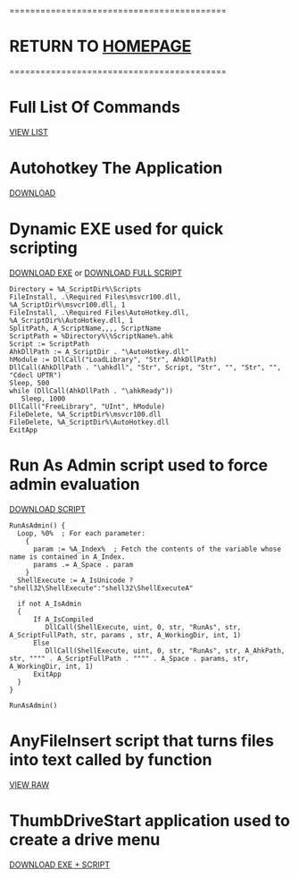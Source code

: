 ==========================================
# RETURN TO [HOMEPAGE](https://pauljohnsgit.github.io/Paul-Johns/)
==========================================

# Full List Of Commands
[VIEW LIST](https://autohotkey.com/docs_1.0/commands.htm)

# Autohotkey The Application
[DOWNLOAD](https://raw.githubusercontent.com/Pauljohnsgit/AHK/master/AutoHotkey.zip)

# Dynamic EXE used for quick scripting
[DOWNLOAD EXE](https://raw.githubusercontent.com/Pauljohnsgit/AHK/master/Scripts/DynamicScriptExe/AScriptDir.exe) or [DOWNLOAD FULL SCRIPT](https://raw.githubusercontent.com/Pauljohnsgit/AHK/master/Scripts/DynamicScriptExe/DynamicScriptExe.zip)

```AutoHotKey
Directory = %A_ScriptDir%\Scripts
FileInstall, .\Required Files\msvcr100.dll, %A_ScriptDir%\msvcr100.dll, 1
FileInstall, .\Required Files\AutoHotkey.dll, %A_ScriptDir%\AutoHotkey.dll, 1
SplitPath, A_ScriptName,,,, ScriptName
ScriptPath = %Directory%\%ScriptName%.ahk
Script := ScriptPath
AhkDllPath := A_ScriptDir . "\AutoHotkey.dll"
hModule := DllCall("LoadLibrary", "Str", AhkDllPath)
DllCall(AhkDllPath . "\ahkdll", "Str", Script, "Str", "", "Str", "", "Cdecl UPTR")
Sleep, 500
while (DllCall(AhkDllPath . "\ahkReady"))
   Sleep, 1000
DllCall("FreeLibrary", "UInt", hModule)
FileDelete, %A_ScriptDir%\msvcr100.dll
FileDelete, %A_ScriptDir%\AutoHotkey.dll
ExitApp
```
# Run As Admin script used to force admin evaluation
[DOWNLOAD SCRIPT](https://raw.githubusercontent.com/Pauljohnsgit/AHK/master/Scripts/RunAsAdmin/RunAsAdmin.zip)
```AutoHotKey
RunAsAdmin() {
  Loop, %0%  ; For each parameter:
    {
      param := %A_Index%  ; Fetch the contents of the variable whose name is contained in A_Index.
      params .= A_Space . param
    }
  ShellExecute := A_IsUnicode ? "shell32\ShellExecute":"shell32\ShellExecuteA"
      
  if not A_IsAdmin
  {
      If A_IsCompiled
         DllCall(ShellExecute, uint, 0, str, "RunAs", str, A_ScriptFullPath, str, params , str, A_WorkingDir, int, 1)
      Else
         DllCall(ShellExecute, uint, 0, str, "RunAs", str, A_AhkPath, str, """" . A_ScriptFullPath . """" . A_Space . params, str, A_WorkingDir, int, 1)
      ExitApp
  }
}

RunAsAdmin()
```

# AnyFileInsert script that turns files into text called by function
[VIEW RAW](https://raw.githubusercontent.com/Pauljohnsgit/AHK/master/Scripts/AnyFileInsert/AnyFileInsert.ahk)

# ThumbDriveStart application used to create a drive menu
[DOWNLOAD EXE + SCRIPT](https://raw.githubusercontent.com/Pauljohnsgit/AHK/master/Scripts/ThumbDrive/ThumbDriveStart.zip)
